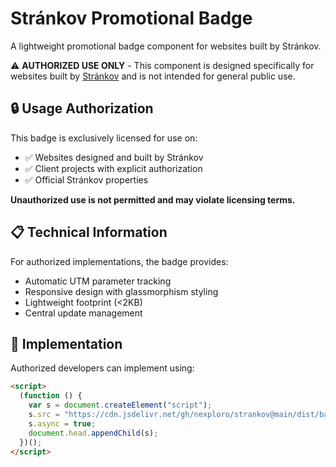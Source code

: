 # Stránkov Promotional Badge

A lightweight promotional badge component for websites built by Stránkov.

⚠️ **AUTHORIZED USE ONLY** - This component is designed specifically for websites built by [Stránkov](https://strankov.cz) and is not intended for general public use.

## 🔒 Usage Authorization

This badge is exclusively licensed for use on:

- ✅ Websites designed and built by Stránkov
- ✅ Client projects with explicit authorization
- ✅ Official Stránkov properties

**Unauthorized use is not permitted and may violate licensing terms.**

## 📋 Technical Information

For authorized implementations, the badge provides:

- Automatic UTM parameter tracking
- Responsive design with glassmorphism styling
- Lightweight footprint (<2KB)
- Central update management

## 🔧 Implementation

Authorized developers can implement using:

```html
<script>
  (function () {
    var s = document.createElement("script");
    s.src = "https://cdn.jsdelivr.net/gh/nexploro/strankov@main/dist/badge.js";
    s.async = true;
    document.head.appendChild(s);
  })();
</script>
```
